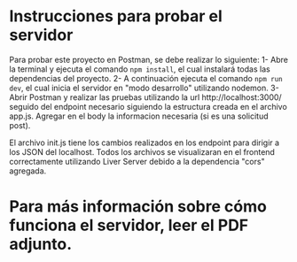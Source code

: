 # Instrucciones para probar el servidor 

Para probar este proyecto en Postman, se debe realizar lo siguiente:
1- Abre la terminal y ejecuta el comando `npm install`, el cual instalará todas las dependencias del proyecto.
2- A continuación ejecuta el comando `npm run dev`, el cual inicia el servidor en "modo desarrollo" utilizando nodemon.
3- Abrir Postman y realizar las pruebas utilizando la url http://localhost:3000/ seguido del endpoint necesario siguiendo la estructura creada en el archivo app.js. Agregar en el body la informacion necesaria (si es una solicitud post).

El archivo init.js tiene los cambios realizados en los endpoint para dirigir a los JSON del localhost. Todos los archivos se visualizaran en el frontend correctamente utilizando Liver Server debido a la dependencia "cors" agregada.

# Para más información sobre cómo funciona el servidor, leer el PDF adjunto.




